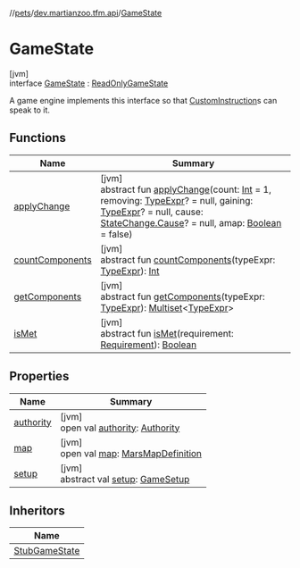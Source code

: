 //[pets](../../../index.md)/[dev.martianzoo.tfm.api](../index.md)/[GameState](index.md)

# GameState

[jvm]\
interface [GameState](index.md) : [ReadOnlyGameState](../-read-only-game-state/index.md)

A game engine implements this interface so that [CustomInstruction](../-custom-instruction/index.md)s can speak to it.

## Functions

| Name | Summary |
|---|---|
| [applyChange](apply-change.md) | [jvm]<br>abstract fun [applyChange](apply-change.md)(count: [Int](https://kotlinlang.org/api/latest/jvm/stdlib/kotlin/-int/index.html) = 1, removing: [TypeExpr](../../dev.martianzoo.tfm.pets.ast/-type-expr/index.md)? = null, gaining: [TypeExpr](../../dev.martianzoo.tfm.pets.ast/-type-expr/index.md)? = null, cause: [StateChange.Cause](../../dev.martianzoo.tfm.data/-state-change/-cause/index.md)? = null, amap: [Boolean](https://kotlinlang.org/api/latest/jvm/stdlib/kotlin/-boolean/index.html) = false) |
| [countComponents](../-read-only-game-state/count-components.md) | [jvm]<br>abstract fun [countComponents](../-read-only-game-state/count-components.md)(typeExpr: [TypeExpr](../../dev.martianzoo.tfm.pets.ast/-type-expr/index.md)): [Int](https://kotlinlang.org/api/latest/jvm/stdlib/kotlin/-int/index.html) |
| [getComponents](../-read-only-game-state/get-components.md) | [jvm]<br>abstract fun [getComponents](../-read-only-game-state/get-components.md)(typeExpr: [TypeExpr](../../dev.martianzoo.tfm.pets.ast/-type-expr/index.md)): [Multiset](../../dev.martianzoo.util/-multiset/index.md)&lt;[TypeExpr](../../dev.martianzoo.tfm.pets.ast/-type-expr/index.md)&gt; |
| [isMet](../-read-only-game-state/is-met.md) | [jvm]<br>abstract fun [isMet](../-read-only-game-state/is-met.md)(requirement: [Requirement](../../dev.martianzoo.tfm.pets.ast/-requirement/index.md)): [Boolean](https://kotlinlang.org/api/latest/jvm/stdlib/kotlin/-boolean/index.html) |

## Properties

| Name | Summary |
|---|---|
| [authority](../-read-only-game-state/authority.md) | [jvm]<br>open val [authority](../-read-only-game-state/authority.md): [Authority](../-authority/index.md) |
| [map](../-read-only-game-state/map.md) | [jvm]<br>open val [map](../-read-only-game-state/map.md): [MarsMapDefinition](../../dev.martianzoo.tfm.data/-mars-map-definition/index.md) |
| [setup](../-read-only-game-state/setup.md) | [jvm]<br>abstract val [setup](../-read-only-game-state/setup.md): [GameSetup](../-game-setup/index.md) |

## Inheritors

| Name |
|---|
| [StubGameState](../-stub-game-state/index.md) |

